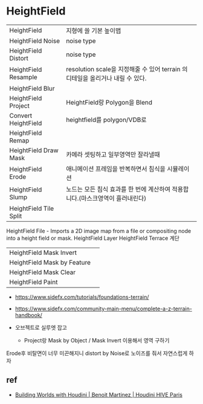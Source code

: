 # HeightField

|                        |                                                                                |
| ---------------------- | ------------------------------------------------------------------------------ |
| HeightField            | 지형에 쓸 기본 높이맵                                                          |
| HeightField Noise      | noise type                                                                     |
| HeightField Distort    | noise type                                                                     |
| HeightField Resample   | resolution scale을 지정해줄 수 있어 terrain 의 디테일을 올리거나 내릴 수 있다. |
| HeightField Blur       |                                                                                |
| HeightField Project    | HeightField랑 Polygon을 Blend                                                  |
| Convert HeightField    | heightfield를 polygon/VDB로                                                    |
| HeightField Remap      |                                                                                |
| HeightField Draw Mask  | 카메라 셋팅하고 일부영역만 잘라낼때                                            |
| HeightField Erode      | 애니메이션 프레임을 반복하면서 침식을 시뮬레이션                               |
| HeightField Slump      | 노드는 모든 침식 효과를 한 번에 계산하여 적용합니다.(마스크영역이 흘러내린다)  |
| HeightField Tile Split |                                                                                |

HeightField File - Imports a 2D image map from a file or compositing node into a height field or mask.
HeightField Layer
HeightField Terrace 계단

|                             |     |
| --------------------------- | --- |
| HeightField Mask Invert     |     |
| HeightField Mask by Feature |     |
| HeightField Mask Clear      |     |
| HeightField Paint           |     |


- <https://www.sidefx.com/tutorials/foundations-terrain/>
- <https://www.sidefx.com/community-main-menu/complete-a-z-terrain-handbook/>



- 오브젝트로 실루엣 잡고
  - Project랑 Mask by Object / Mask Invert 이용해서 영역 구하기


Erode후 비탈면이 너무 미끈해지니 distort by Noise로 노이즈를 줘서 자연스럽게 하자

## ref

- [Building Worlds with Houdini | Benoit Martinez | Houdini HIVE Paris](https://www.youtube.com/watch?v=bQ_U1_MVKJQ)
